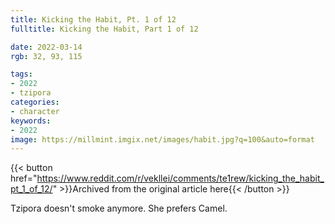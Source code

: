 ```yaml
---
title: Kicking the Habit, Pt. 1 of 12
fulltitle: Kicking the Habit, Part 1 of 12

date: 2022-03-14
rgb: 32, 93, 115

tags:
- 2022
- tzipora
categories:
- character
keywords:
- 2022
image: https://millmint.imgix.net/images/habit.jpg?q=100&auto=format
---
```


{{< button href="https://www.reddit.com/r/vekllei/comments/te1rew/kicking_the_habit_pt_1_of_12/" >}}Archived from the original article here{{< /button >}}

Tzipora doesn't smoke anymore. She prefers Camel.